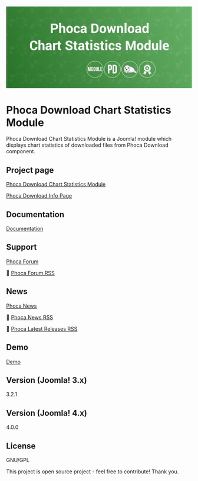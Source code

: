 



![Phoca Download Chart Statistics Module](https://github.com/PhocaCz/PhocaDownloadChartStatisticsModule/blob/master/mod_phocadownload_chart_statistics.png?raw=true)

# Phoca Download Chart Statistics Module



Phoca Download Chart Statistics Module is a Joomla! module which displays chart statistics of downloaded files from Phoca Download component.



## Project page

[Phoca Download Chart Statistics Module](https://www.phoca.cz/phocadownload-chartstatistics)

[Phoca Download Info Page](https://www.phoca.cz/project/phocadownload-joomla-download)



## Documentation

[Documentation](https://www.phoca.cz/documentation/category/34-phoca-download-chart-statistics-module)





## Support

[Phoca Forum](https://www.phoca.cz/forum)

:bell: [Phoca Forum RSS](https://www.phoca.cz/forum/app.php/feed)



## News

[Phoca News](https://www.phoca.cz/news)

:bell: [Phoca News RSS](https://www.phoca.cz/news?format=feed&type=rss)

:bell: [Phoca Latest Releases RSS](https://www.phoca.cz/download/feed/111?format=feed&type=rss)



## Demo

[Demo](https://www.phoca.cz/download)



## Version (Joomla! 3.x)

3.2.1

## Version (Joomla! 4.x)

4.0.0



## License

GNU/GPL



This project is open source project - feel free to contribute! Thank you.
